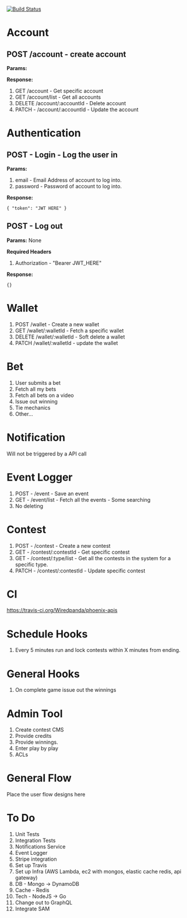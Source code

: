 [![Build Status](https://travis-ci.com/Wiredpanda/phoenix-apis.svg?branch=master)](https://travis-ci.com/Wiredpanda/phoenix-apis)

# Account
## POST  /account - create account
**Params:**

**Response:**


1. GET /account - Get specific account
1. GET /account/list - Get all accounts
1. DELETE /account/:accountId - Delete account
1. PATCH - /account/:accountId - Update the account

# Authentication
## POST -  Login - Log the user in
**Params:**
1. email  - Email Address of account to log into.
1. password - Password of account to log into.

**Response:**

`{
    "token": "JWT HERE"
}`

## POST -  Log out
**Params:**
None

**Required Headers**
1. Authorization - "Bearer JWT_HERE"

**Response:**

`{}`


# Wallet 
1. POST /wallet - Create a new wallet
1. GET /wallet/:walletId - Fetch a specific wallet
1. DELETE /wallet/:walletId - Soft delete a wallet
1. PATCH /wallet/:walletId - update the wallet

# Bet
1. User submits a bet
1. Fetch all my bets
1. Fetch all bets on a video
1. Issue out winning
1. Tie mechanics
1. Other…

# Notification
Will not be triggered by a API call

# Event Logger
1. POST - /event - Save an event
1. GET - /event/list - Fetch all the events - Some searching
1. No deleting

# Contest
1. POST - /contest - Create a new contest
1. GET - /contest/:contestId - Get specific contest
1. GET - /contest/:type/list - Get all the contests in the system for a specific type.
1. PATCH - /contest/:contestId - Update specific contest

# CI
https://travis-ci.org/Wiredpanda/phoenix-apis

# Schedule Hooks
1. Every 5 minutes run and lock contests within X minutes from ending.
# General Hooks
1. On complete game issue out the winnings

# Admin Tool
1. Create contest CMS
1. Provide credits 
1. Provide winnings.
1. Enter play by play
1. ACLs

# General Flow
Place the user flow designs here

# To Do
1. Unit Tests
1. Integration Tests
1. Notifications Service
1. Event Logger
1. Stripe integration
1. Set up Travis
1. Set up Infra (AWS Lambda, ec2 with mongos, elastic cache redis, api gateway)
1. DB - Mongo -> DynamoDB
1. Cache - Redis
1. Tech - NodeJS -> Go
1. Change out to GraphQL
1. Integrate SAM
